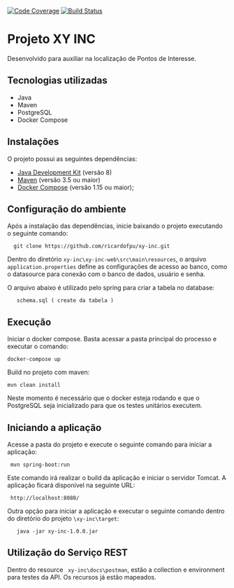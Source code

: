 [![Code Coverage](https://img.shields.io/codecov/c/github/pvorb/property-providers/develop.svg)](https://codecov.io/gh/ricardofpu/xy-inc/property-providers?branch=master)
[![Build Status](https://travis-ci.org/ricardofpu/xy-inc.svg?branch=master)](https://travis-ci.org/ricardofpu/xy-inc)


# Projeto XY INC

Desenvolvido para auxiliar na localização de Pontos de Interesse.

## Tecnologias utilizadas ##

- Java
- Maven
- PostgreSQL
- Docker Compose

## Instalações ##
O projeto possui as seguintes dependências:

* [Java Development Kit](http://www.oracle.com/technetwork/java/javase/downloads/index.html) (versão 8)
* [Maven](https://maven.apache.org/) (versão 3.5 ou maior)
* [Docker Compose](https://docs.docker.com/compose/install/) (versão 1.15 ou maior);

## Configuração do ambiente ##

Após a instalação das dependências, inicie baixando o projeto executando o seguinte comando:
```
  git clone https://github.com/ricardofpu/xy-inc.git
```
Dentro do diretório `` xy-inc\xy-inc-web\src\main\resources ``, o arquivo `` application.properties `` define as configurações de acesso ao banco, como o datasource para conexão com o banco de dados, usuário e senha.

O arquivo abaixo é utilizado pelo spring para criar a tabela no database:

```
   schema.sql ( create da tabela )
```
## Execução ##

Iniciar o docker compose. Basta acessar a pasta principal do processo e executar o comando:

```
docker-compose up
```

Build no projeto com maven:

```
mvn clean install
```

Neste momento é necessário que o docker esteja rodando e que o PostgreSQL seja inicializado para que os testes unitários executem.

## Iniciando a aplicação ##

Acesse a pasta do projeto e execute o seguinte comando para iniciar a aplicação:
```
 mvn spring-boot:run
```
Este comando irá realizar o build da aplicação e iniciar o servidor Tomcat. A aplicação ficará disponível na seguinte URL:
```
 http://localhost:8080/
```
Outra opção para iniciar a aplicação e executar o seguinte comando dentro do diretório do projeto `` \xy-inc\target ``:
```
   java -jar xy-inc-1.0.0.jar
```
## Utilização do Serviço REST ##

Dentro do resource `` xy-inc\docs\postman``, estão a collection e environment para testes da API. Os recursos já estão mapeados.


